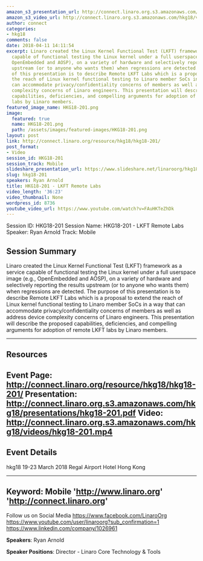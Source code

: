 ```yaml
---
amazon_s3_presentation_url: http://connect.linaro.org.s3.amazonaws.com/hkg18/presentations/hkg18-201.pdf
amazon_s3_video_url: http://connect.linaro.org.s3.amazonaws.com/hkg18/videos/hkg18-201.mp4
author: connect
categories:
- hkg18
comments: false
date: 2018-04-11 14:11:54
excerpt: Linaro created the Linux Kernel Functional Test (LKFT) framework as a service
  capable of functional testing the Linux kernel under a full userspace image (e.g.,
  OpenEmbedded and AOSP), on a variety of hardware and selectively reporting the results
  upstream (or to anyone who wants them) when regressions are detected. The purpose
  of this presentation is to describe Remote LKFT Labs which is a proposal to extend
  the reach of Linux kernel functional testing to Linaro member SoCs in a way that
  can accommodate privacy/confidentiality concerns of members as well as address device
  complexity concerns of Linaro engineers. This presentation will describe the proposed
  capabilities, deficiencies, and compelling arguments for adoption of remote LKFT
  labs by Linaro members.
featured_image_name: HKG18-201.png
image:
  featured: true
  name: HKG18-201.png
  path: /assets/images/featured-images/HKG18-201.png
layout: post
link: http://connect.linaro.org/resource/hkg18/hkg18-201/
post_format:
- Video
session_id: HKG18-201
session_track: Mobile
slideshare_presentation_url: https://www.slideshare.net/linaroorg/hkg18201-lkft-remote-labs
slug: hkg18-201
speakers: Ryan Arnold
title: HKG18-201 - LKFT Remote Labs
video_length: '36:23'
video_thumbnail: None
wordpress_id: 8736
youtube_video_url: https://www.youtube.com/watch?v=FAuHKTeZhDk
---
```


Session ID: HKG18-201
Session Name: HKG18-201 - LKFT Remote Labs
Speaker: Ryan Arnold
Track: Mobile


## Session Summary
Linaro created the Linux Kernel Functional Test (LKFT) framework as a service capable of functional testing the Linux kernel under a full userspace image (e.g., OpenEmbedded and AOSP), on a variety of hardware and selectively reporting the results upstream (or to anyone who wants them) when regressions are detected. The purpose of this presentation is to describe Remote LKFT Labs which is a proposal to extend the reach of Linux kernel functional testing to Linaro member SoCs in a way that can accommodate privacy/confidentiality concerns of members as well as address device complexity concerns of Linaro engineers. This presentation will describe the proposed capabilities, deficiencies, and compelling arguments for adoption of remote LKFT labs by Linaro members.

---------------------------------------------------
## Resources
Event Page: http://connect.linaro.org/resource/hkg18/hkg18-201/
Presentation: http://connect.linaro.org.s3.amazonaws.com/hkg18/presentations/hkg18-201.pdf
Video: http://connect.linaro.org.s3.amazonaws.com/hkg18/videos/hkg18-201.mp4
 ---------------------------------------------------
## Event Details
hkg18
19-23 March 2018 
Regal Airport Hotel Hong Kong

---------------------------------------------------
Keyword: Mobile
'http://www.linaro.org'
'http://connect.linaro.org'
---------------------------------------------------
Follow us on Social Media
https://www.facebook.com/LinaroOrg
https://www.youtube.com/user/linaroorg?sub_confirmation=1
https://www.linkedin.com/company/1026961

**Speakers**: Ryan Arnold

**Speaker Positions**: Director - Linaro Core Technology & Tools